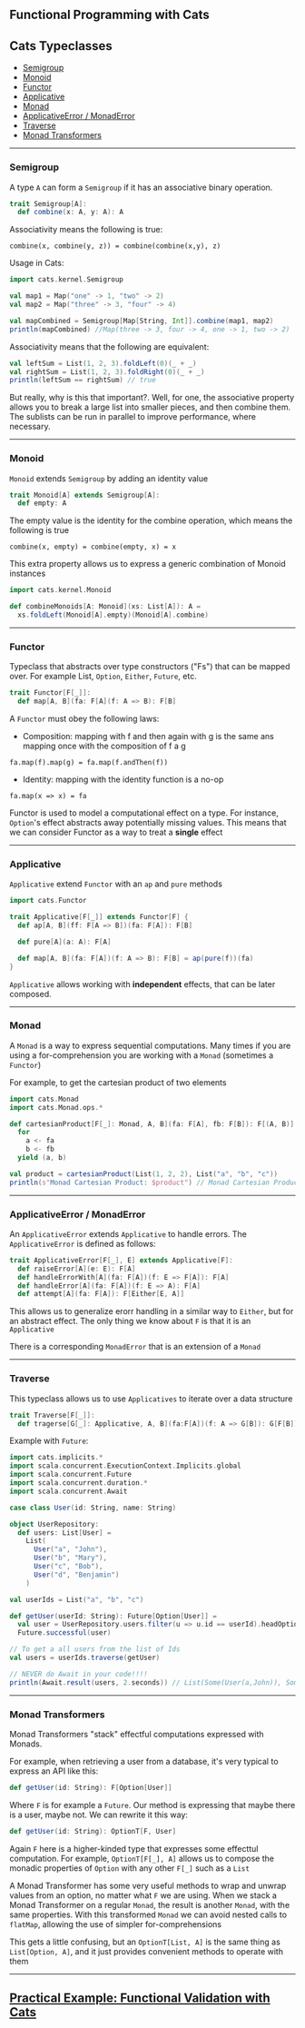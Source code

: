 ## Functional Programming with Cats

## Cats Typeclasses
  * [Semigroup](#semigroup)
  * [Monoid](#monoid)
  * [Functor](#functor)
  * [Applicative](#applicative)
  * [Monad](#monad)
  * [ApplicativeError / MonadError](#applicativeerror--monaderror)
  * [Traverse](#traverse)
  * [Monad Transformers](#monad-transformers)

---

### Semigroup

A type `A` can form a `Semigroup` if it has an associative binary operation.

```scala
trait Semigroup[A]:
  def combine(x: A, y: A): A
```

Associativity means the following is true:

```
combine(x, combine(y, z)) = combine(combine(x,y), z)
```

Usage in Cats:

```scala
import cats.kernel.Semigroup

val map1 = Map("one" -> 1, "two" -> 2)
val map2 = Map("three" -> 3, "four" -> 4)

val mapCombined = Semigroup[Map[String, Int]].combine(map1, map2)
println(mapCombined) //Map(three -> 3, four -> 4, one -> 1, two -> 2)
```

Associativity means that the following are equivalent:

```scala
val leftSum = List(1, 2, 3).foldLeft(0)(_ + _)
val rightSum = List(1, 2, 3).foldRight(0)(_ + _)
println(leftSum == rightSum) // true
```

But really, why is this that important?. Well, for one, the associative property allows you to break a large list into smaller pieces, and then combine them. The sublists can be run in parallel to improve performance, where necessary.

---

### Monoid

`Monoid` extends `Semigroup` by adding an identity value

```scala
trait Monoid[A] extends Semigroup[A]:
  def empty: A
```

The empty value is the identity for the combine operation, which means the following is true

```
combine(x, empty) = combine(empty, x) = x
```

This extra property allows us to express a generic combination of Monoid instances

```scala
import cats.kernel.Monoid

def combineMonoids[A: Monoid](xs: List[A]): A =
  xs.foldLeft(Monoid[A].empty)(Monoid[A].combine)
```

---

### Functor

Typeclass that abstracts over type constructors ("Fs") that can be mapped over. For example List, `Option`, `Either`, `Future`, etc.

```scala
trait Functor[F[_]]:
  def map[A, B](fa: F[A](f: A => B): F[B]
```

A `Functor` must obey the following laws:

* Composition: mapping with f and then again with g is the same ans mapping once with the composition of f a g

```
fa.map(f).map(g) = fa.map(f.andThen(f))
```

* Identity: mapping with the identity function is a no-op

```
fa.map(x => x) = fa
```

Functor is used to model a computational effect on a type. For instance, `Option`'s effect abstracts away potentially missing values. This means that we can consider Functor as a way to treat a **single** effect

---

### Applicative

`Applicative` extend `Functor` with an `ap` and `pure` methods


```scala
import cats.Functor

trait Applicative[F[_]] extends Functor[F] {
  def ap[A, B](ff: F[A => B])(fa: F[A]): F[B]

  def pure[A](a: A): F[A]

  def map[A, B](fa: F[A])(f: A => B): F[B] = ap(pure(f))(fa)
}
```

`Applicative` allows working with **independent** effects, that can be later composed. 


---

### Monad

A `Monad` is a way to express sequential computations. Many times if you are using a for-comprehension you are working with a `Monad` (sometimes a `Functor`)

For example, to get the cartesian product of two elements

```scala
import cats.Monad
import cats.Monad.ops.*

def cartesianProduct[F[_]: Monad, A, B](fa: F[A], fb: F[B]): F[(A, B)] =
  for
    a <- fa
    b <- fb
  yield (a, b)

val product = cartesianProduct(List(1, 2, 2), List("a", "b", "c"))
println(s"Monad Cartesian Product: $product") // Monad Cartesian Product: List((1,a), (1,b), (1,c), (2,a), (2,b), (2,c), (2,a), (2,b), (2,c))
```

---

### ApplicativeError / MonadError

An `ApplicativeError` extends `Applicative` to handle errors. The `ApplicativeError` is defined as follows:

```scala
trait ApplicativeError[F[_], E] extends Applicative[F]:
  def raiseError[A](e: E): F[A]
  def handleErrorWith[A](fa: F[A])(f: E => F[A]): F[A]
  def handleError[A](fa: F[A])(f: E => A): F[A]
  def attempt[A](fa: F[A]): F[Either[E, A]]
```

This allows us to generalize erorr handling in a similar way to `Either`, but for an abstract effect. The only thing we know about `F` is that it is an `Applicative`

There is a corresponding `MonadError` that is an extension of a `Monad`

---

### Traverse

This typeclass allows us to use `Applicatives` to iterate over a data structure 

```scala
trait Traverse[F[_]]:
  def tragerse[G[_]: Applicative, A, B](fa:F[A])(f: A => G[B]): G[F[B]]
```


Example with `Future`:

```scala
import cats.implicits.*
import scala.concurrent.ExecutionContext.Implicits.global
import scala.concurrent.Future
import scala.concurrent.duration.*
import scala.concurrent.Await

case class User(id: String, name: String)

object UserRepository:
  def users: List[User] =
    List(
      User("a", "John"),
      User("b", "Mary"),
      User("c", "Bob"),
      User("d", "Benjamin")
    )

val userIds = List("a", "b", "c")

def getUser(userId: String): Future[Option[User]] =
  val user = UserRepository.users.filter(u => u.id == userId).headOption
  Future.successful(user)

// To get a all users from the list of Ids
val users = userIds.traverse(getUser)

// NEVER do Await in your code!!!!
println(Await.result(users, 2.seconds)) // List(Some(User(a,John)), Some(User(b,Mary)), Some(User(c,Bob)))
```

---

### Monad Transformers

Monad Transformers "stack" effectful computations expressed with Monads. 

For example, when retrieving a user from a database, it's very typical to express an API like this:

```scala
def getUser(id: String): F[Option[User]]
```

Where `F` is for example a `Future`. Our method is expressing that maybe there is a user, maybe not. We can rewrite it this way:

```scala
def getUser(id: String): OptionT[F, User]
```

Again `F` here is a higher-kinded type that expresses some effecttul computation. For example, `OptionT[F[_], A]` allows us to compose the monadic properties of `Option` with any other `F[_]` such as a `List`

A Monad Transformer has some very useful methods to wrap and unwrap values from an option, no matter what `F` we are using. When we stack a Monad Transformer on a regular `Monad`, the result is another `Monad`, with the same properties. With this transformed `Monad` we can avoid nested calls to `flatMap`, allowing the use of simpler for-comprehensions

This gets a little confusing, but an `OptionT[List, A]` is the same thing as `List[Option, A]`, and it just provides convenient methods to operate with them

---
  
## [Practical Example: Functional Validation with Cats](https://github.com/jmarin/cats-validation-example)